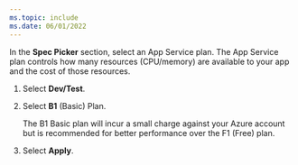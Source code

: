 ```yaml
---
ms.topic: include
ms.date: 06/01/2022
---
```


In the **Spec Picker** section, select an App Service plan. The App Service plan controls how many resources (CPU/memory) are available to your app and the cost of those resources.

1. Select **Dev/Test**.

1. Select **B1** (Basic) Plan.

    The B1 Basic plan will incur a small charge against your Azure account but is recommended for better performance over the F1 (Free) plan.

1. Select **Apply**.
